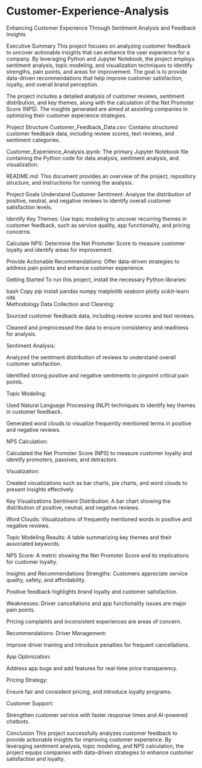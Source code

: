 # Customer-Experience-Analysis

Enhancing Customer Experience Through Sentiment Analysis and Feedback Insights

Executive Summary
This project focuses on analyzing customer feedback to uncover actionable insights that can enhance the user experience for a company. By leveraging Python and Jupyter Notebook, the project employs sentiment analysis, topic modeling, and visualization techniques to identify strengths, pain points, and areas for improvement. The goal is to provide data-driven recommendations that help improve customer satisfaction, loyalty, and overall brand perception.

The project includes a detailed analysis of customer reviews, sentiment distribution, and key themes, along with the calculation of the Net Promoter Score (NPS). The insights generated are aimed at assisting companies in optimizing their customer experience strategies.

Project Structure
Customer_Feedback_Data.csv: Contains structured customer feedback data, including review scores, text reviews, and sentiment categories.

Customer_Experience_Analysis.ipynb: The primary Jupyter Notebook file containing the Python code for data analysis, sentiment analysis, and visualization.

README.md: This document provides an overview of the project, repository structure, and instructions for running the analysis.

Project Goals
Understand Customer Sentiment: Analyze the distribution of positive, neutral, and negative reviews to identify overall customer satisfaction levels.

Identify Key Themes: Use topic modeling to uncover recurring themes in customer feedback, such as service quality, app functionality, and pricing concerns.

Calculate NPS: Determine the Net Promoter Score to measure customer loyalty and identify areas for improvement.

Provide Actionable Recommendations: Offer data-driven strategies to address pain points and enhance customer experience.

Getting Started
To run this project, install the necessary Python libraries:

bash
Copy
pip install pandas numpy matplotlib seaborn plotly scikit-learn nltk  
Methodology
Data Collection and Cleaning:

Sourced customer feedback data, including review scores and text reviews.

Cleaned and preprocessed the data to ensure consistency and readiness for analysis.

Sentiment Analysis:

Analyzed the sentiment distribution of reviews to understand overall customer satisfaction.

Identified strong positive and negative sentiments to pinpoint critical pain points.

Topic Modeling:

Used Natural Language Processing (NLP) techniques to identify key themes in customer feedback.

Generated word clouds to visualize frequently mentioned terms in positive and negative reviews.

NPS Calculation:

Calculated the Net Promoter Score (NPS) to measure customer loyalty and identify promoters, passives, and detractors.

Visualization:

Created visualizations such as bar charts, pie charts, and word clouds to present insights effectively.

Key Visualizations
Sentiment Distribution: A bar chart showing the distribution of positive, neutral, and negative reviews.

Word Clouds: Visualizations of frequently mentioned words in positive and negative reviews.

Topic Modeling Results: A table summarizing key themes and their associated keywords.

NPS Score: A metric showing the Net Promoter Score and its implications for customer loyalty.

Insights and Recommendations
Strengths:
Customers appreciate service quality, safety, and affordability.

Positive feedback highlights brand loyalty and customer satisfaction.

Weaknesses:
Driver cancellations and app functionality issues are major pain points.

Pricing complaints and inconsistent experiences are areas of concern.

Recommendations:
Driver Management:

Improve driver training and introduce penalties for frequent cancellations.

App Optimization:

Address app bugs and add features for real-time price transparency.

Pricing Strategy:

Ensure fair and consistent pricing, and introduce loyalty programs.

Customer Support:

Strengthen customer service with faster response times and AI-powered chatbots.

Conclusion
This project successfully analyzes customer feedback to provide actionable insights for improving customer experience. By leveraging sentiment analysis, topic modeling, and NPS calculation, the project equips companies with data-driven strategies to enhance customer satisfaction and loyalty.
